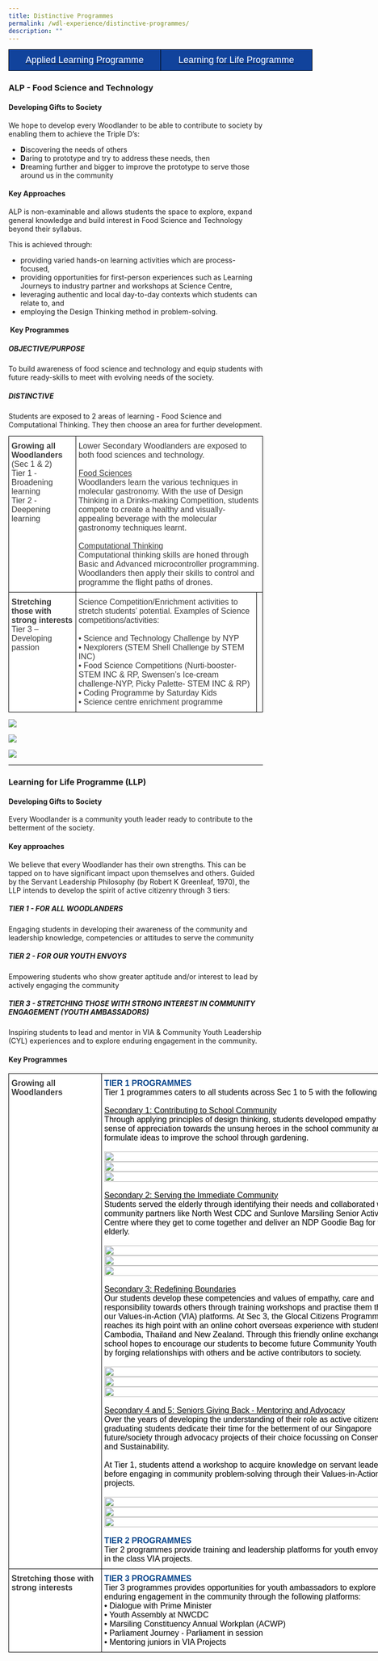 ```yaml
---
title: Distinctive Programmes
permalink: /wdl-experience/distinctive-programmes/
description: ""
---
```

<style type="text/css">
.tg  {border-collapse:collapse;border-spacing:0;margin:0px auto;}
.tg td{border-color:black;border-style:solid;border-width:1px;font-family:Arial, sans-serif;font-size:14px;
  overflow:hidden;padding:10px 5px;word-break:normal;}
.tg th{border-color:black;border-style:solid;border-width:1px;font-family:Arial, sans-serif;font-size:14px;
  font-weight:normal;overflow:hidden;padding:10px 5px;word-break:normal;}
.tg .tg-wxe1{background-color:#11439c;color:#ffffff;font-size:18px;text-align:center;vertical-align:middle}
</style>
<table class="tg" style="undefined;table-layout: fixed; width: 602px">
<colgroup>
<col style="width: 301px">
<col style="width: 301px">
</colgroup>
<tbody>
  <tr>
    <td class="tg-wxe1"><a href="#1">
			<span style="color:#FFF">Applied Learning Programme</span></a></td>
		<td class="tg-wxe1"><a href="#2"><span style="color:#FFF">Learning for Life Programme</span></a></td>
  </tr>
</tbody>
</table>


<a id="1"></a>

### ALP - Food Science and Technology

#### Developing Gifts to Society

We hope to develop every Woodlander to be able to contribute to society by enabling them to achieve the Triple D’s:

*   **D**iscovering the needs of others
*   **D**aring to prototype and try to address these needs, then
*   **D**reaming further and bigger to improve the prototype to serve those around us in the community

#### Key Approaches

ALP is non-examinable and allows students the space to explore, expand general knowledge and build interest in Food Science and Technology beyond their syllabus.

This is achieved through:

*   providing varied hands-on learning activities which are process-focused,
*   providing opportunities for first-person experiences such as Learning Journeys to industry partner and workshops at Science Centre,
*   leveraging authentic and local day-to-day contexts which students can relate to, and
*   employing the Design Thinking method in problem-solving.

####  Key Programmes

##### OBJECTIVE/PURPOSE

To build awareness of food science and technology and equip students with future ready-skills to meet with evolving needs of the society.

##### DISTINCTIVE

Students are exposed to 2 areas of learning - Food Science and Computational Thinking. They then choose an area for further development.

<style type="text/css">
.tg  {border-collapse:collapse;border-spacing:0;margin:0px auto;}
.tg td{border-color:black;border-style:solid;border-width:1px;font-family:Arial, sans-serif;font-size:14px;
  overflow:hidden;padding:10px 5px;word-break:normal;}
.tg th{border-color:black;border-style:solid;border-width:1px;font-family:Arial, sans-serif;font-size:14px;
  font-weight:normal;overflow:hidden;padding:10px 5px;word-break:normal;}
.tg .tg-oku2{background-color:#FFF;color:#3A3A3A;font-size:16px;text-align:left;vertical-align:top}
.tg .tg-l8if{background-color:#FFF;color:#3A3A3A;font-size:16px;font-weight:bold;text-align:left;vertical-align:top}
.tg .tg-0lax{text-align:left;vertical-align:top}
</style>
<table class="tg">
<tbody>
  <tr>
    <td class="tg-l8if"><span style="font-weight:bold;font-style:inherit">Growing all Woodlanders</span><br><span style="font-weight:400;font-style:inherit">(Sec 1 &amp; 2)</span><br><span style="font-weight:400;font-style:inherit">Tier 1 - Broadening learning</span><br><span style="font-weight:400;font-style:inherit">Tier 2 - Deepening learning</span><br></td>
    <td class="tg-oku2" colspan="2"><span style="font-weight:400;font-style:inherit">Lower Secondary Woodlanders are exposed to both food sciences and technology.</span><br><br><span style="font-weight:inherit;font-style:inherit;text-decoration:underline">Food Sciences</span><br><span style="font-weight:inherit;font-style:inherit">Woodlanders learn the various techniques in molecular gastronomy. With the use of Design Thinking in a Drinks-making Competition, students compete to create a healthy and visually-appealing beverage with the molecular gastronomy techniques learnt.</span><br><br><span style="font-weight:400;font-style:inherit;text-decoration:underline">Computational Thinking</span><br><span style="font-weight:inherit;font-style:inherit">Computational thinking skills are honed through Basic and Advanced microcontroller programming. Woodlanders then apply their skills to control and programme the flight paths of drones.</span></td>
  </tr>
  <tr>
    <td class="tg-l8if"><span style="font-weight:bold;font-style:inherit">Stretching those with strong interests</span><br><span style="font-weight:400;font-style:inherit">Tier 3 – Developing passion</span><br></td>
    <td class="tg-oku2"><span style="font-weight:400;font-style:inherit">Science Competition/Enrichment activities to stretch students’ potential. Examples of Science competitions/activities:</span><br><br><span style="font-weight:400;font-style:normal">• </span><span style="font-style:inherit">Science and Technology Challenge by NYP</span><br><span style="font-weight:400;font-style:normal">•</span><span style="font-weight:400;font-style:inherit"> Nexplorers (STEM Shell Challenge by STEM INC)</span><br><span style="font-weight:400;font-style:normal">•</span><span style="font-weight:400;font-style:inherit"> Food Science Competitions (Nurti-booster- STEM INC &amp; RP, Swensen’s Ice-cream challenge-NYP, Picky Palette- STEM INC &amp; RP)</span><br><span style="font-weight:400;font-style:normal">•</span><span style="font-weight:400;font-style:inherit"> Coding Programme by Saturday Kids </span><br><span style="font-weight:400;font-style:normal">•</span><span style="font-weight:400;font-style:inherit"> Science centre enrichment programme</span></td>
    <td class="tg-0lax"></td>
  </tr>
</tbody>
</table>

![](/images/Layering-768x1024.jpg)

![](/images/Layering-2-1024x768.jpg)

![](/images/WhatsApp-Image.jpeg)

--------

<a id="2"></a>


### Learning for Life Programme (LLP)

#### Developing Gifts to Society

Every Woodlander is a community youth leader ready to contribute to the betterment of the society.

#### Key approaches

We believe that every Woodlander has their own strengths. This can be tapped on to have significant impact upon themselves and others. Guided by the Servant Leadership Philosophy (by Robert K Greenleaf, 1970), the LLP intends to develop the spirit of active citizenry through 3 tiers:

##### **TIER 1 - FOR ALL WOODLANDERS**

Engaging students in developing their awareness of the community and leadership knowledge, competencies or attitudes to serve the community

##### **TIER 2 - FOR OUR YOUTH ENVOYS**

Empowering students who show greater aptitude and/or interest to lead by actively engaging the community

##### **TIER 3 - STRETCHING THOSE WITH STRONG INTEREST IN COMMUNITY ENGAGEMENT (YOUTH AMBASSADORS)**

Inspiring students to lead and mentor in VIA & Community Youth Leadership (CYL) experiences and to explore enduring engagement in the community.

#### Key Programmes

<style type="text/css">
.tg  {border-collapse:collapse;border-spacing:0;margin:0px auto;}
.tg td{border-color:black;border-style:solid;border-width:1px;font-family:Arial, sans-serif;font-size:14px;
  overflow:hidden;padding:10px 5px;word-break:normal;}
.tg th{border-color:black;border-style:solid;border-width:1px;font-family:Arial, sans-serif;font-size:14px;
  font-weight:normal;overflow:hidden;padding:10px 5px;word-break:normal;}
.tg .tg-g43m{background-color:#FFF;color:#034289;font-size:16px;text-align:left;vertical-align:top}
.tg .tg-l8if{background-color:#FFF;color:#3A3A3A;font-size:16px;font-weight:bold;text-align:left;vertical-align:top}
</style>
<table class="tg" style="undefined;table-layout: fixed; width: 800px">
<colgroup>
<col style="width: 184px">
<col style="width: 616px">
</colgroup>
<tbody>
  <tr>
    <td class="tg-l8if"><span style="font-weight:bold;font-style:inherit">Growing all Woodlanders</span><br></td>
    <td class="tg-g43m"><span style="font-weight:bold;font-style:inherit">TIER 1 PROGRAMMES </span><br><span style="font-style:inherit;color:#000">Tier 1 programmes caters to all students across Sec 1 to 5 with the following themes:</span><br><br><span style="font-style:inherit;text-decoration:underline;color:#000">Secondary 1: Contributing to School Community</span><br><span style="font-style:inherit;color:#000">Through applying principles of design thinking, students developed empathy and a sense of appreciation towards the unsung heroes in the school community and formulate ideas to improve the school through gardening.</span><br><br>																							
			<img src="/images/Untitled-1.jpg" 
     style="width:100%"><br><img src="/images/11-Sec-1-VIA-1.jpeg" 
		 style="width:100%"><br><img src="/images/14-Sec-1-VIA.jpeg" 
     style="width:100%"><br><br><span style="font-style:inherit;text-decoration:underline;color:#000">Secondary 2: Serving the Immediate Community</span><br><span style="font-style:inherit;color:#000">Students served the elderly through identifying their needs and collaborated with community partners like North West CDC and Sunlove Marsiling Senior Activity Centre where they get to come together and deliver an NDP Goodie Bag for the elderly.</span><br><br><img src="/images/2-NDP-Goodie-Bag-Sec-2-LLP.jpeg" 
     style="width:100%"><br><img src="/images/Untitled-4.jpg" 
     style="width:100%"><br><img src="/images/Untitled-3.jpg" 
     style="width:100%"><br><br><span style="font-style:inherit;text-decoration:underline;color:#000">Secondary 3: Redefining Boundaries</span><br><span style="font-style:inherit;color:#000">Our students develop these competencies and values of empathy, care and responsibility towards others through training workshops and practise them through our Values-in-Action (VIA) platforms. At Sec 3, the Glocal Citizens Programme reaches its high point with an online cohort overseas experience with students from Cambodia, Thailand and New Zealand. Through this friendly online exchange, the school hopes to encourage our students to become future Community Youth Leaders by forging relationships with others and be active contributors to society.</span><br><br><img src="/images/27-Sec-3-GCP.jpeg"
     style="width:100%"><img src="/images/28-Sec-3-GCP-Vendor.jpeg"
		 style="width:100%"><img src="/images/29-Sec-3-GCP-Vendor.jpeg"
     style="width:100%"><br><br><span style="font-style:inherit;text-decoration:underline;color:#000">Secondary 4 and 5: Seniors Giving Back - Mentoring and Advocacy</span><br><span style="font-style:inherit;color:#000">Over the years of developing the understanding of their role as active citizens, the graduating students dedicate their time for the betterment of our Singapore future/society through advocacy projects of their choice  focussing on Conservation and Sustainability.</span><br><br><span style="font-style:inherit;color:#000">At Tier 1, students attend a workshop to acquire knowledge on servant leadership before engaging in community problem-solving through their Values-in-Action projects.</span><br><br><img src="/images/Untitled-8.jpg"
		     style="width:100%"><img src="/images/Untitled-10.jpg"
			   style="width:100%"><img src="/images/Untitled-11.jpg"
     style="width:100%"><br><br><span style="font-weight:bold;font-style:inherit;color:#034289">
			TIER 2 PROGRAMMES</span><br><span style="font-style:inherit;color:#000">Tier 2 programmes provide training and leadership platforms for youth envoys to lead in the class VIA projects.</span><br></td>
  </tr>
  <tr>
    <td class="tg-l8if"><span style="font-weight:bold;font-style:inherit">Stretching those with strong interests</span><br></td>
    <td class="tg-g43m"><span style="font-weight:bold">TIER 3 PROGRAMMES</span><br><span style="font-style:inherit;color:#000">Tier 3 programmes provides opportunities for youth ambassadors to explore enduring engagement in the community through the following platforms:</span><br><span style="font-weight:400;font-style:normal;color:#000">•</span><span style="font-style:inherit;color:#000"> Dialogue with Prime Minister</span><br><span style="font-weight:400;font-style:normal;color:#000">•</span><span style="font-style:inherit;color:#000"> Youth Assembly at NWCDC</span><br><span style="font-weight:400;font-style:normal;color:#000">•</span><span style="font-style:inherit;color:#000"> Marsiling Constituency Annual Workplan (ACWP)</span><br><span style="font-weight:400;font-style:normal;color:#000">•</span><span style="font-style:inherit;color:#000"> Parliament Journey - Parliament in session</span><br><span style="font-weight:400;font-style:normal;color:#000">•</span><span style="font-style:inherit;color:#000"> Mentoring juniors in VIA Projects</span></td>
  </tr>
</tbody>
</table>